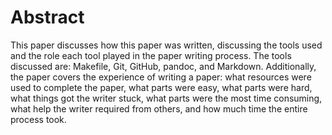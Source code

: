 # Abstract
This paper discusses how this paper was written, discussing the tools used and the role each tool played in the paper writing process. The tools discussed are: Makefile, Git, GitHub, pandoc, and Markdown. Additionally, the paper covers the experience of writing a paper: what resources were used to complete the paper, what parts were easy, what parts were hard, what things got the writer stuck, what parts were the most time consuming, what help the writer required from others, and how much time the entire process took.

